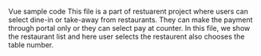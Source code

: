 Vue sample code
This file is a part of restuarent project where users can select dine-in or take-away from restaurants. They can make the payment through portal only or they can select pay at counter. 
In this file, we show the restaurant list and here user selects the restaurent also chooses the table number.
